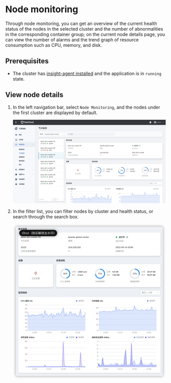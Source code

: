 # Node monitoring

Through node monitoring, you can get an overview of the current health status of the nodes in the selected cluster and the number of abnormalities in the corresponding container group; on the current node details page, you can view the number of alarms and the trend graph of resource consumption such as CPU, memory, and disk.

## Prerequisites

- The cluster has [insight-agent installed](../01quickstart/installagent.md) and the application is in `running` state.

## View node details

1. In the left navigation bar, select `Node Monitoring`, and the nodes under the first cluster are displayed by default.

    ![Node Monitoring](../../images/node01.png)

2. In the filter list, you can filter nodes by cluster and health status, or search through the search box.

    ![Node Monitoring](../../images/node02.png)